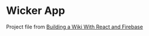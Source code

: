 # Wicker App

Project file from [Building a Wiki With React and Firebase](https://code.tutsplus.com/courses/building-a-wiki-with-react-and-firebase)
